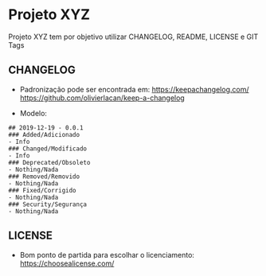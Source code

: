 # Projeto XYZ

Projeto XYZ tem por objetivo utilizar CHANGELOG, README, LICENSE e GIT Tags

## CHANGELOG
- Padronização pode ser encontrada em:
https://keepachangelog.com/
https://github.com/olivierlacan/keep-a-changelog

- Modelo:
```
## 2019-12-19 - 0.0.1
### Added/Adicionado
- Info
### Changed/Modificado
- Info
### Deprecated/Obsoleto
- Nothing/Nada
### Removed/Removido
- Nothing/Nada
### Fixed/Corrigido
- Nothing/Nada
### Security/Segurança
- Nothing/Nada
```

## LICENSE
- Bom ponto de partida para escolhar o licenciamento: https://choosealicense.com/